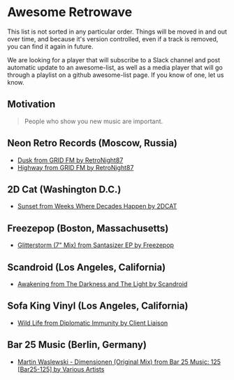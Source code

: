 # Awesome Retrowave

This list is not sorted in any particular order. Things will be moved in and out over time, and because it's version controlled, even if a track is removed, you can find it again in future.

We are looking for a player that will subscribe to a Slack channel and post automatic update to an awesome-list, as well as a media player that will go through a playlist on a github awesome-list page. If you know of one, let us know. 

## Motivation

> People who show you new music are important.

## Neon Retro Records (Moscow, Russia)

- [Dusk from GRID FM by RetroNight87](https://neonretrorecords.bandcamp.com/track/dusk)
- [Highway from GRID FM by RetroNight87](https://neonretrorecords.bandcamp.com/track/highway-2)

## 2D Cat (Washington D.C.)
- [Sunset from Weeks Where Decades Happen by 2DCAT](https://2dcat.bandcamp.com/track/sunset)

## Freezepop (Boston, Massachusetts)

- [Glitterstorm (7" Mix) from Santasizer EP by Freezepop](https://freezepop.bandcamp.com/track/glitterstorm-7-mix)

## Scandroid (Los Angeles, California)

- [Awakening from The Darkness and The Light by Scandroid](https://scandroid.bandcamp.com/track/awakening)

## Sofa King Vinyl (Los Angeles, California)

- [Wild Life from Diplomatic Immunity by Client Liaison](https://sofakingvinyl.com/track/wild-life)

##  Bar 25 Music (Berlin, Germany)

- [Martin Waslewski - Dimensionen (Original Mix) from Bar 25 Music: 125 [Bar25​-​125] by Various Artists](https://bar25music.bandcamp.com/track/martin-waslewski-dimensionen-original-mix)
